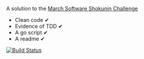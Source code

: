 A solution to the [March Software Shokunin Challenge](https://github.com/software-shokunin/coffee-api-challenge)

- Clean code ✔
- Evidence of TDD ✔
- A go script ✔
- A readme ✔

[![Build Status](https://travis-ci.org/ruby/ruby.svg)](https://travis-ci.org/ruby/ruby)


